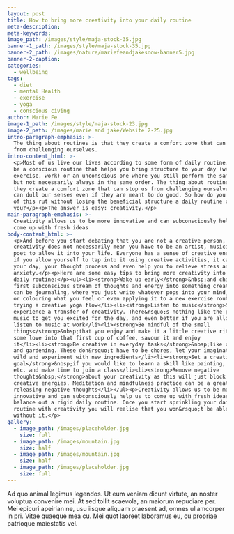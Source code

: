 ```yaml
---
layout: post
title: How to bring more creativity into your daily routine
meta-description:
meta-keywords:
image_path: /images/style/maja-stock-35.jpg
banner-1_path: /images/style/maja-stock-35.jpg
banner-2_path: /images/nature/mariefeandjakesnow-banner5.jpg
banner-2-caption:
categories:
  - wellbeing
tags:
  - diet
  - mental Health
  - exercise
  - yoga
  - conscious civing
author: Marie Fe
image-1_path: /images/style/maja-stock-23.jpg
image-2_path: /images/marie and jake/Website 2-25.jpg
intro-paragraph-emphasis: >-
  The thing about routines is that they create a comfort zone that can stop us
  from challenging ourselves.
intro-content_html: >-
  <p>Most of us live our lives according to some form of daily routine. It can
  be a conscious routine that helps you bring structure to your day (wake up,
  exercise, work) or an unconscious one where you still perform the same tasks
  but not necessarily always in the same order. The thing about routines is that
  they create a comfort zone that can stop us from challenging ourselves. They
  can dull our senses even if they are meant to do good. So how do you get out
  of this rut without losing the beneficial structure a daily routine can give
  you?</p><p>The answer is easy: creativity.</p>
main-paragraph-emphasis: >-
  Creativity allows us to be more innovative and can subconsciously help us to
  come up with fresh ideas
body-content_html: >-
  <p>And before you start debating that you are not a creative person,
  creativity does not necessarily mean you have to be an artist, musician or
  poet to allow it into your life. Everyone has a sense of creative energy, and
  if you allow yourself to tap into it using creative activities, it can improve
  your day, your thought process and even help you to relieve stress and
  anxiety.</p><p>Here are some easy tips to bring more creativity into your
  daily routine:</p><ul><li><strong>Wake up early</strong>&nbsp;and channel that
  first subconscious stream of thoughts and energy into something creative. This
  can be journaling, where you just write whatever pops into your mind, drawing
  or colouring what you feel or even applying it to a new exercise routine, like
  trying a creative yoga flow</li><li><strong>Listen to music</strong>&nbsp;to
  experience a transfer of creativity. There&rsquo;s nothing like the power of
  music to get you excited for the day, and even better if you are allowed to
  listen to music at work</li><li><strong>Be mindful of the small
  things</strong>&nbsp;that you enjoy and make it a little creative ritual. Put
  some love into that first cup of coffee, savour it and enjoy
  it</li><li><strong>Be creative in everyday tasks</strong>&nbsp;like cooking
  and gardening. These don&rsquo;t have to be chores, let your imagination run
  wild and experiment with new ingredients</li><li><strong>Set a creative
  goal</strong>&nbsp;if you would like to learn a skill like painting, pottery,
  etc. and make time to join a class</li><li><strong>Remove negative
  thoughts&nbsp;</strong>about your creativity as this will just block your
  creative energies. Meditation and mindfulness practice can be a great help in
  releasing negative thoughts</li></ul><p>Creativity allows us to be more
  innovative and can subconsciously help us to come up with fresh ideas and to
  balance out a rigid daily routine. Once you start sprinkling your daily
  routine with creativity you will realise that you won&rsquo;t be able to live
  without it.</p>
gallery:
  - image_path: /images/placeholder.jpg
    size: full
  - image_path: /images/mountain.jpg
    size: half
  - image_path: /images/mountain.jpg
    size: half
  - image_path: /images/placeholder.jpg
    size: full
---
```


Ad quo animal legimus legendos. Ut eum veniam dicunt virtute, an noster voluptua convenire mei. At sed tollit scaevola, an maiorum repudiare per. Mei epicuri apeirian ne, usu iisque aliquam praesent ad, omnes ullamcorper in pri. Vitae quaeque mea cu. Mei quot laoreet laboramus eu, cu propriae patrioque maiestatis vel.

&nbsp;
